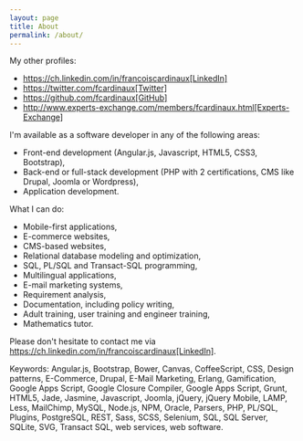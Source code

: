 ```yaml
---
layout: page
title: About
permalink: /about/
---
```


My other profiles:

* https://ch.linkedin.com/in/francoiscardinaux[LinkedIn]
* https://twitter.com/fcardinaux[Twitter]
* https://github.com/fcardinaux[GitHub]
* http://www.experts-exchange.com/members/fcardinaux.html[Experts-Exchange]

I'm available as a software developer in any of the following areas:

* Front-end development (Angular.js, Javascript, HTML5, CSS3, Bootstrap),
* Back-end or full-stack development (PHP with 2 certifications, CMS like Drupal, Joomla or Wordpress),
* Application development.

What I can do:

* Mobile-first applications,
* E-commerce websites,
* CMS-based websites,
* Relational database modeling and optimization,
* SQL, PL/SQL and Transact-SQL programming,
* Multilingual applications,
* E-mail marketing systems,
* Requirement analysis,
* Documentation, including policy writing,
* Adult training, user training and engineer training,
* Mathematics tutor.

Please don't hesitate to contact me via https://ch.linkedin.com/in/francoiscardinaux[LinkedIn].

Keywords: Angular.js, Bootstrap, Bower, Canvas, CoffeeScript, CSS, Design patterns, E-Commerce, Drupal, E-Mail Marketing, Erlang, Gamification, Google Apps Script, Google Closure Compiler, Google Apps Script, Grunt, HTML5, Jade, Jasmine, Javascript, Joomla, jQuery, jQuery Mobile, LAMP, Less, MailChimp, MySQL, Node.js, NPM, Oracle, Parsers, PHP, PL/SQL, Plugins, PostgreSQL, REST, Sass, SCSS, Selenium, SQL, SQL Server, SQLite, SVG, Transact SQL, web services, web software.
